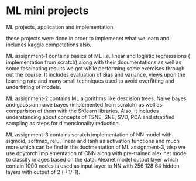 # ML mini projects
ML projects, application and implementation

these projects were done in order to implemenet what we learn and includes kaggle competetions also.

ML assignment-1 contains basics of ML i.e. linear and logistic regresssions ( implementation from scratch) along with their documentations as well as some fascinating results we got while performing some exercises through out the course. It includes evaluation of Bias and variance, views upon the learning rate and many small techniques used to avoid overfitting and underfitting of models.

ML assignment-2 contains ML algorithms like descision trees, Naive bayes and gaussian naive bayes (implemented from scratch) as well as comparision of them with the SKlearn libraries. Also, it includes understanding about concepts of TSNE, SNE, SVD, PCA and stratified sampling as steps for dimensionality reduction.

ML assignment-3 contains scratch implementation of NN model with sigmoid, softmax, relu, linear and tanh as activation functions and much more which can be find in the ductmentation of ML assignment-3, alsp we use dpytorch implementation of CNN along with pre-trained alex net model to classify images based on the data. Alexnet model output layer which contain 1000 nodes is used as input layer to NN with 256 128 64 hidden layers with output of 2 ( +1/-1).

